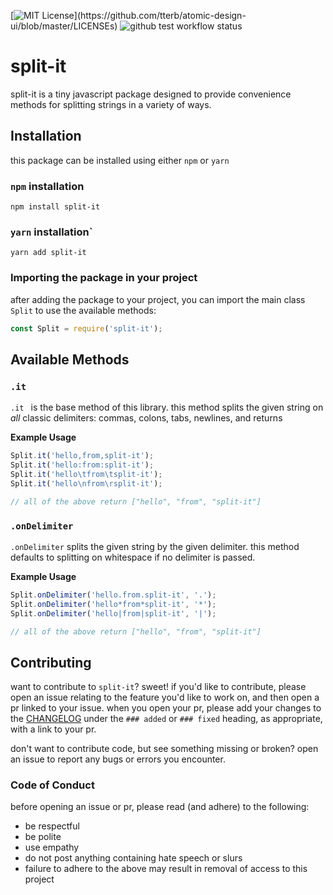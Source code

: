 [![MIT License](https://img.shields.io/apm/l/atomic-design-ui.svg?)](https://github.com/tterb/atomic-design-ui/blob/master/LICENSEs)
![github test workflow status](https://github.com/thecodepixi/split-it/actions/workflows/run-test.yaml/badge.svg)

# split-it

split-it is a tiny javascript package designed to provide convenience methods for splitting strings in a variety of ways.

## Installation

this package can be installed using either `npm` or `yarn`

### `npm` installation

`npm install split-it`

### `yarn` installation`

`yarn add split-it`

### Importing the package in your project

after adding the package to your project, you can import the main class `Split` to use the available methods:

```js
const Split = require('split-it');
```

## Available Methods

### `.it`

`.it ` is the base method of this library.
this method splits the given string on _all_ classic delimiters:
commas, colons, tabs, newlines, and returns

**Example Usage**

```js
Split.it('hello,from,split-it');
Split.it('hello:from:split-it');
Split.it('hello\tfrom\tsplit-it');
Split.it('hello\nfrom\rsplit-it');

// all of the above return ["hello", "from", "split-it"]
```

### `.onDelimiter`

`.onDelimiter` splits the given string by the given delimiter.
this method defaults to splitting on whitespace if no delimiter is passed.

**Example Usage**

```js
Split.onDelimiter('hello.from.split-it', '.');
Split.onDelimiter('hello*from*split-it', '*');
Split.onDelimiter('hello|from|split-it', '|');

// all of the above return ["hello", "from", "split-it"]
```

## Contributing

want to contribute to `split-it`? sweet!
if you'd like to contribute, please open an issue relating to the feature you'd like to work on,
and then open a pr linked to your issue. when you open your pr, please add your changes to the [CHANGELOG](./CHANGELOG.md) under the `### added` or `### fixed` heading, as appropriate, with a link to your pr.

don't want to contribute code, but see something missing or broken? open an issue to report any bugs or errors you encounter.

### Code of Conduct

before opening an issue or pr, please read (and adhere) to the following:

- be respectful
- be polite
- use empathy
- do not post anything containing hate speech or slurs
- failure to adhere to the above may result in removal of access to this project
